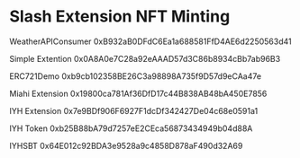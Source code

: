# Slash Extension NFT Minting

WeatherAPIConsumer
0xB932aB0DFdC6Ea1a688581FfD4AE6d2250563d41

Simple Extention
0x0A8A0e7C28a92eAAAD57d3C86b8934cBb7ab96B3

ERC721Demo
0xb9cb102358BE26C3a98898A735f9D57d9eCAa47e

Miahi Extension
0x19800ca781Af36DfD17c44B838AB48bA450E7856

IYH Extension
0x7e9BDf906F6927F1dcDf342427De04c68e0591a1

IYH Token
0xb25B88bA79d7257eE2CEca56873434949b04d88A

IYHSBT
0x64E012c92BDA3e9528a9c4858D878aF490d32A69
